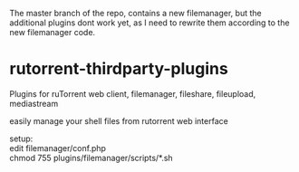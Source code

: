 The master branch of the repo, contains a new filemanager, but the additional plugins dont work yet, as I need to rewrite them according to the new filemanager code.

# rutorrent-thirdparty-plugins
Plugins for ruTorrent web client, filemanager, fileshare, fileupload, mediastream

easily manage your shell files from rutorrent web interface

setup:  
edit filemanager/conf.php  
chmod 755 plugins/filemanager/scripts/*.sh   
